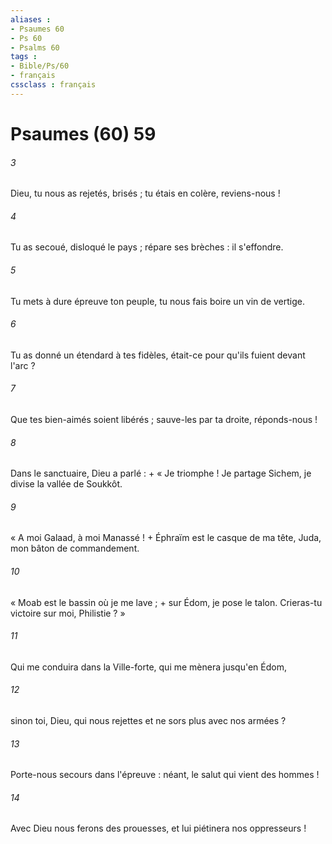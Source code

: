 ```yaml
---
aliases : 
- Psaumes 60
- Ps 60
- Psalms 60
tags : 
- Bible/Ps/60
- français
cssclass : français
---
```


# Psaumes (60) 59

###### 3
Dieu, tu nous as rejetés, brisés ; tu étais en colère, reviens-nous !
###### 4
Tu as secoué, disloqué le pays ; répare ses brèches : il s'effondre.
###### 5
Tu mets à dure épreuve ton peuple, tu nous fais boire un vin de vertige.
###### 6
Tu as donné un étendard à tes fidèles, était-ce pour qu'ils fuient devant l'arc ?
###### 7
Que tes bien-aimés soient libérés ; sauve-les par ta droite, réponds-nous !
###### 8
Dans le sanctuaire, Dieu a parlé : + « Je triomphe ! Je partage Sichem, je divise la vallée de Soukkôt.
###### 9
« A moi Galaad, à moi Manassé ! + Éphraïm est le casque de ma tête, Juda, mon bâton de commandement.
###### 10
« Moab est le bassin où je me lave ; + sur Édom, je pose le talon. Crieras-tu victoire sur moi, Philistie ? »
###### 11
Qui me conduira dans la Ville-forte, qui me mènera jusqu'en Édom,
###### 12
sinon toi, Dieu, qui nous rejettes et ne sors plus avec nos armées ?
###### 13
Porte-nous secours dans l'épreuve : néant, le salut qui vient des hommes !
###### 14
Avec Dieu nous ferons des prouesses, et lui piétinera nos oppresseurs !
